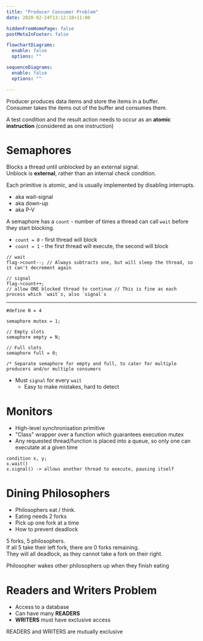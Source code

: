 ```yaml
---
title: "Producer Consumer Problem"
date: 2020-02-24T13:12:18+11:00

hiddenFromHomePage: false
postMetaInFooter: false

flowchartDiagrams:
  enable: false
  options: ""

sequenceDiagrams: 
  enable: false
  options: ""

---
```



Producer produces data items and store the items in a buffer.  
Consumer takes the items out of the buffer and consumes them.

A test condition and the result action needs to occur as an **atomic instruction** (considered as one instruction)

# Semaphores

Blocks a thread until unblocked by an external signal.  
Unblock is **external**, rather than an internal check condition.  

Each primitive is atomic, and is usually implemented by disabling interrupts.

* aka wait-signal
* aka down-up
* aka P-V

A semaphore has a `count` - number of times a thread can call `wait` before they start blocking.  

* `count = 0` - first thread will block
* `count = 1` - the first thread will execute, the second will block

```
// wait
flag->count--; // Always subtracts one, but will sleep the thread, so it can't decrement again

// signal
flag->count++;
// allow ONE blocked thread to continue // This is fine as each process which `wait`s, also `signal`s
```

---

```
#define N = 4

semaphore mutex = 1;

// Empty slots
semaphore empty = N;

// Full slots
semaphore full = 0;

/* Separate semaphore for empty and full, to cater for multiple producers and/or multiple consumers
```

- Must `signal` for every `wait`
  - Easy to make mistakes, hard to detect

# Monitors

* High-level synchronisation primitive
* "Class" wrapper over a function which guarantees execution mutex
* Any requested thread/function is placed into a queue, so only one can executate at a given time

```
condition x, y;
x.wait() 
x.signal() -> allows another thread to execute, pausing itself
```

# Dining Philosophers

* Philosophers eat / think.
* Eating needs 2 forks
* Pick up one fork at a time
* How to prevent deadlock

5 forks, 5 philosophers.  
If all 5 take their left fork, there are 0 forks remaining.  
They will all deadlock, as they cannot take a fork on their right.  

Philosopher wakes other philosophers up when they finish eating


# Readers and Writers Problem

* Access to a database
* Can have many **READERS**
* **WRITERS** must have exclusive access

READERS and WRITERS are mutually exclusive

